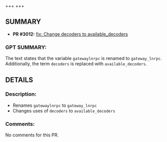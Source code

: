 +++
+++
## SUMMARY
- **PR #3012:** [fix: Change decoders to available_decoders](https://github.com/fedimint/fedimint/pull/3012)

### GPT SUMMARY:
The text states that the variable `gatewaylnrpc` is renamed to `gateway_lnrpc`. Additionally, the term `decoders` is replaced with `available_decoders`.

## DETAILS
### Description:
- Renames `gatewaylnrpc` to `gateway_lnrpc`
- Changes uses of `decoders` to `available_decoders`

### Comments:
No comments for this PR.

